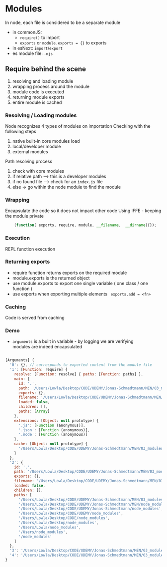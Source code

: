 # Modules
In node, each file is considered to be a separate module
- in commonJS: 
	- `require()` to import 
	- `exports` or `module.exports = {}` to exports
- in esNext: `import`/`export`
- es module file: `.mjs`

## Require behind the scene
1. resolving and loading module
2. wrapping process around the module
3. module code is executed
4. returning module exports
5. entire module is cached

### Resolving / Loading modules
Node recognizes 4 types of modules on importation
Checking with the following steps
1. native built-in core modules load 
2. local/developer module
3. external modules

Path resolving process
1. check with core modules
2. if relative path --> this is a developer modules
3. if no found file --> check for an `index.js` file
4. else -> go within the node module to find the module

### Wrapping
Encapsulate the code so it does not impact other code
Using IFFE - keeping the module private
```js
	(function( exports, require, module, __filename,  __dirname){});

```

### Execution
REPL function execution

### Returning exports
- require function returns exports on the required module
- module.exports is the returned object
- use module.exports to export one single variable ( one class / one function )
- use exports when exporting multiple elements ` exports.add = <fn>`

### Caching
Code is served from caching

### Demo
- `arguments` is a built in variable - by logging we are verifying   
modules are indeed encapsulated
```js

[Arguments] {
  '0': {}, // corresponds to exported content from the module file 
  '1': [Function: require] {
    resolve: [Function: resolve] { paths: [Function: paths] },
    main: {
      id: '.',
      path: '/Users/Lowla/Desktop/CODE/UDEMY/Jonas-Schmedtmann/MEN/03_modules',
      exports: {},
      filename: '/Users/Lowla/Desktop/CODE/UDEMY/Jonas-Schmedtmann/MEN/03_modules/index.js',
      loaded: false,
      children: [],
      paths: [Array]
    },
    extensions: [Object: null prototype] {
      '.js': [Function (anonymous)],
      '.json': [Function (anonymous)],
      '.node': [Function (anonymous)]
    },
    cache: [Object: null prototype] {
      '/Users/Lowla/Desktop/CODE/UDEMY/Jonas-Schmedtmann/MEN/03_modules/index.js': [Object]
    }
  },
  '2': {
    id: '.',
    path: '/Users/Lowla/Desktop/CODE/UDEMY/Jonas-Schmedtmann/MEN/03_modules',
    exports: {},
    filename: '/Users/Lowla/Desktop/CODE/UDEMY/Jonas-Schmedtmann/MEN/03_modules/index.js',
    loaded: false,
    children: [],
    paths: [
      '/Users/Lowla/Desktop/CODE/UDEMY/Jonas-Schmedtmann/MEN/03_modules/node_modules',
      '/Users/Lowla/Desktop/CODE/UDEMY/Jonas-Schmedtmann/MEN/node_modules',
      '/Users/Lowla/Desktop/CODE/UDEMY/Jonas-Schmedtmann/node_modules',
      '/Users/Lowla/Desktop/CODE/UDEMY/node_modules',
      '/Users/Lowla/Desktop/CODE/node_modules',
      '/Users/Lowla/Desktop/node_modules',
      '/Users/Lowla/node_modules',
      '/Users/node_modules',
      '/node_modules'
    ]
  },
  '3': '/Users/Lowla/Desktop/CODE/UDEMY/Jonas-Schmedtmann/MEN/03_modules/index.js',
  '4': '/Users/Lowla/Desktop/CODE/UDEMY/Jonas-Schmedtmann/MEN/03_modules'
}

```
